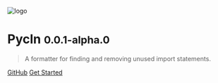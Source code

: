 <!-- background image -->

![logo](_media/icon.png ":size=50%")

<!-- Title & body -->

# Pycln <small>0.0.1-alpha.0</small>

> A formatter for finding and removing unused import statements.

[GitHub](https://github.com/hadialqattan/pycln) [Get Started](#coming-soon)
